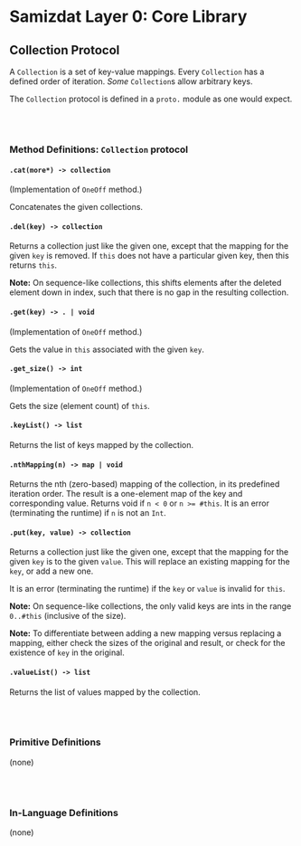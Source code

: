Samizdat Layer 0: Core Library
==============================

Collection Protocol
-------------------

A `Collection` is a set of key-value mappings. Every `Collection` has
a defined order of iteration. *Some* `Collection`s allow arbitrary
keys.

The `Collection` protocol is defined in a `proto.` module as one
would expect.

<br><br>
### Method Definitions: `Collection` protocol

#### `.cat(more*) -> collection`

(Implementation of `OneOff` method.)

Concatenates the given collections.

#### `.del(key) -> collection`

Returns a collection just like the given one, except that
the mapping for the given `key` is removed. If `this`
does not have a particular given key, then this returns `this`.

**Note:** On sequence-like collections, this shifts elements after the
deleted element down in index, such that there is no gap in the resulting
collection.

#### `.get(key) -> . | void`

(Implementation of `OneOff` method.)

Gets the value in `this` associated with the given `key`.

#### `.get_size() -> int`

(Implementation of `OneOff` method.)

Gets the size (element count) of `this`.

#### `.keyList() -> list`

Returns the list of keys mapped by the collection.

#### `.nthMapping(n) -> map | void`

Returns the nth (zero-based) mapping of the collection, in its predefined
iteration order. The result is a one-element map of the key and corresponding
value. Returns void if `n < 0` or `n >= #this`. It is an error
(terminating the runtime) if `n` is not an `Int`.

#### `.put(key, value) -> collection`

Returns a collection just like the given one, except that
the mapping for the given `key` is to the given `value`. This will
replace an existing mapping for the `key`, or add a new one.

It is an error (terminating the runtime) if the `key` or `value` is
invalid for `this`.

**Note:** On sequence-like collections, the only valid keys are ints
in the range `0..#this` (inclusive of the size).

**Note:** To differentiate between adding a new mapping versus replacing
a mapping, either check the sizes of the original and result, or
check for the existence of `key` in the original.

#### `.valueList() -> list`

Returns the list of values mapped by the collection.


<br><br>
### Primitive Definitions

(none)


<br><br>
### In-Language Definitions

(none)
